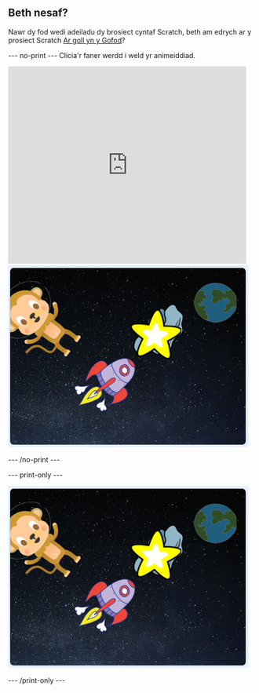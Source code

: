 ## Beth nesaf?

Nawr dy fod wedi adeiladu dy brosiect cyntaf Scratch, beth am edrych ar y prosiect Scratch [Ar goll yn y Gofod](https://projects.raspberrypi.org/cy-GB/projects/lost-in-space?utm_source=pathway&utm_medium=whatnext&utm_campaign=projects)?

--- no-print --- Clicia'r faner werdd i weld yr animeiddiad.

<div class="scratch-preview">
  <iframe allowtransparency="true" width="485" height="402" src="https://scratch.mit.edu/projects/embed/276873231/?autostart=false" frameborder="0" scrolling="no"></iframe>
  <img src="images/space-final.png">
</div>

--- /no-print ---

--- print-only ---

![Cwblhau'r prosiect](images/space-final.png)

--- /print-only ---